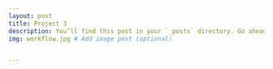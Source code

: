 ```yaml
---
layout: post
title: Project 3
description: You’ll find this post in your `_posts` directory. Go ahead and edit it and re-build the site to see your changes. # Add post 
img: workflow.jpg # Add image post (optional)


---
```



